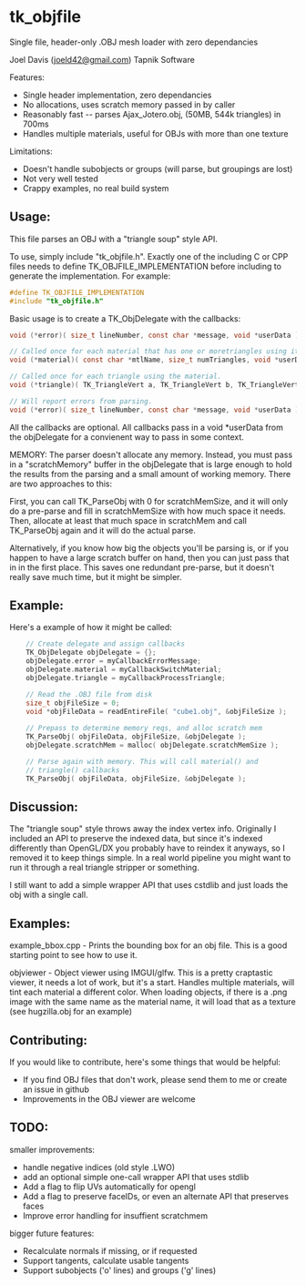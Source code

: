 # tk_objfile
Single file, header-only .OBJ mesh loader with zero dependancies

Joel Davis (joeld42@gmail.com)
Tapnik Software

Features:
 - Single header implementation, zero dependancies 
 - No allocations, uses scratch memory passed in by caller
 - Reasonably fast -- parses Ajax_Jotero.obj, (50MB, 544k triangles) in 700ms
 - Handles multiple materials, useful for OBJs with more than one texture


Limitations:
 - Doesn't handle subobjects or groups (will parse, but groupings are lost)
 - Not very well tested
 - Crappy examples, no real build system


Usage:
----------
This file parses an OBJ with a "triangle soup" style API. 

To use, simply include "tk_objfile.h". Exactly one of the including
C or CPP files needs to define TK_OBJFILE_IMPLEMENTATION before including
to generate the implementation. For example:

```C
#define TK_OBJFILE_IMPLEMENTATION
#include "tk_objfile.h"
```

Basic usage is to create a TK_ObjDelegate with the callbacks:

```C
void (*error)( size_t lineNumber, const char *message, void *userData );

// Called once for each material that has one or moretriangles using it.
void (*material)( const char *mtlName, size_t numTriangles, void *userData );

// Called once for each triangle using the material.    
void (*triangle)( TK_TriangleVert a, TK_TriangleVert b, TK_TriangleVert c, void *userData );

// Will report errors from parsing.
void (*error)( size_t lineNumber, const char *message, void *userData );
```

All the callbacks are optional. All callbacks pass in a void *userData 
from the objDelegate for a convienent way to pass in some context.

MEMORY: The parser doesn't allocate any memory. Instead, you must pass in 
a "scratchMemory" buffer in the objDelegate that is large enough to hold 
the results from the parsing and a small amount of working memory. There 
are two approaches to this: 

First, you can call TK_ParseObj with 0 for scratchMemSize, and it will 
only do a pre-parse and fill in scratchMemSize with how much space it
needs. Then, allocate at least that much space in scratchMem and call
TK_ParseObj again and it will do the actual parse.

Alternatively, if you know how big the objects you'll be parsing is, 
or if you happen to have a large scratch buffer on hand, then you can
just pass that in in the first place. This saves one redundant pre-parse, 
but it doesn't really save much time, but it might be simpler.

Example:
----

Here's a example of how it might be called:
```C
	// Create delegate and assign callbacks
    TK_ObjDelegate objDelegate = {};
    objDelegate.error = myCallbackErrorMessage;
    objDelegate.material = myCallbackSwitchMaterial;
    objDelegate.triangle = myCallbackProcessTriangle;

    // Read the .OBJ file from disk
    size_t objFileSize = 0;
    void *objFileData = readEntireFile( "cube1.obj", &objFileSize );
    
    // Prepass to determine memory reqs, and alloc scratch mem
    TK_ParseObj( objFileData, objFileSize, &objDelegate );
    objDelegate.scratchMem = malloc( objDelegate.scratchMemSize );

    // Parse again with memory. This will call material() and
    // triangle() callbacks
    TK_ParseObj( objFileData, objFileSize, &objDelegate );
```

Discussion:
------
The "triangle soup" style throws away the index vertex info. Originally I
included an API to preserve the indexed data, but since it's indexed
differently than OpenGL/DX you probably have to reindex it anyways, so
I removed it to keep things simple. In a real world pipeline you might want
to run it through a real triangle stripper or something.

I still want to add a simple wrapper API that uses cstdlib and just loads
the obj with a single call.

Examples:
---

example_bbox.cpp - Prints the bounding box for an obj file. This is a good
starting point to see how to use it.

objviewer - Object viewer using IMGUI/glfw. This is a pretty craptastic
viewer, it needs a lot of work, but it's a start. Handles multiple 
materials, will tint each material a different color. When loading objects, 
if there is a .png image with the same name as the material name, it will 
load that as a texture (see hugzilla.obj for an example)

Contributing:
------

If you would like to contribute, here's some things that would be helpful:
- If you find OBJ files that don't work, please send them to me or create an issue in github
- Improvements in the OBJ viewer are welcome


TODO:
-------

smaller improvements:
- handle negative indices (old style .LWO) 
- add an optional simple one-call wrapper API that uses stdlib
- Add a flag to flip UVs automatically for opengl
- Add a flag to preserve faceIDs, or even an alternate API that preserves faces
- Improve error handling for insuffient scratchmem

bigger future features:
- Recalculate normals if missing, or if requested
- Support tangents, calculate usable tangents
- Support subobjects ('o' lines) and groups ('g' lines)
